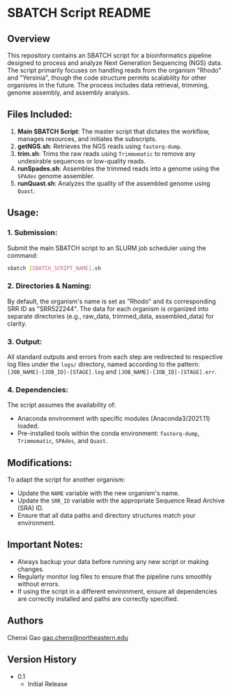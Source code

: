 # SBATCH Script README

## Overview
This repository contains an SBATCH script for a bioinformatics pipeline designed to process and analyze Next Generation Sequencing (NGS) data. The script primarily focuses on handling reads from the organism "Rhodo" and "Yersinia", though the code structure permits scalability for other organisms in the future. The process includes data retrieval, trimming, genome assembly, and assembly analysis.

## Files Included:
1. **Main SBATCH Script**: The master script that dictates the workflow, manages resources, and initiates the subscripts.
2. **getNGS.sh**: Retrieves the NGS reads using `fasterq-dump`.
3. **trim.sh**: Trims the raw reads using `Trimmomatic` to remove any undesirable sequences or low-quality reads.
4. **runSpades.sh**: Assembles the trimmed reads into a genome using the `SPAdes` genome assembler.
5. **runQuast.sh**: Analyzes the quality of the assembled genome using `Quast`.

## Usage:

### 1. Submission:
Submit the main SBATCH script to an SLURM job scheduler using the command:
```bash
sbatch [SBATCH_SCRIPT_NAME].sh
```

### 2. Directories & Naming:
By default, the organism's name is set as "Rhodo" and its corresponding SRR ID as "SRR522244". The data for each organism is organized into separate directories (e.g., raw_data, trimmed_data, assembled_data) for clarity.

### 3. Output:
All standard outputs and errors from each step are redirected to respective log files under the `logs/` directory, named according to the pattern: `[JOB_NAME]-[JOB_ID]-[STAGE].log` and `[JOB_NAME]-[JOB_ID]-[STAGE].err`.

### 4. Dependencies:
The script assumes the availability of:
- Anaconda environment with specific modules (Anaconda3/2021.11) loaded.
- Pre-installed tools within the conda environment: `fasterq-dump`, `Trimmomatic`, `SPAdes`, and `Quast`.

## Modifications:
To adapt the script for another organism:
- Update the `NAME` variable with the new organism's name.
- Update the `SRR_ID` variable with the appropriate Sequence Read Archive (SRA) ID.
- Ensure that all data paths and directory structures match your environment.

## Important Notes:
- Always backup your data before running any new script or making changes.
- Regularly monitor log files to ensure that the pipeline runs smoothly without errors.
- If using the script in a different environment, ensure all dependencies are correctly installed and paths are correctly specified.

## Authors

Chenxi Gao
gao.chenx@northeastern.edu

## Version History

* 0.1
    * Initial Release
